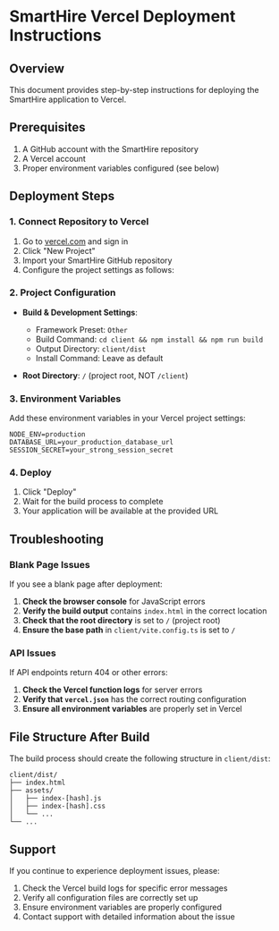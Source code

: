 # SmartHire Vercel Deployment Instructions

## Overview
This document provides step-by-step instructions for deploying the SmartHire application to Vercel.

## Prerequisites
1. A GitHub account with the SmartHire repository
2. A Vercel account
3. Proper environment variables configured (see below)

## Deployment Steps

### 1. Connect Repository to Vercel
1. Go to [vercel.com](https://vercel.com) and sign in
2. Click "New Project"
3. Import your SmartHire GitHub repository
4. Configure the project settings as follows:

### 2. Project Configuration
- **Build & Development Settings**:
  - Framework Preset: `Other`
  - Build Command: `cd client && npm install && npm run build`
  - Output Directory: `client/dist`
  - Install Command: Leave as default

- **Root Directory**: `/` (project root, NOT `/client`)

### 3. Environment Variables
Add these environment variables in your Vercel project settings:
```
NODE_ENV=production
DATABASE_URL=your_production_database_url
SESSION_SECRET=your_strong_session_secret
```

### 4. Deploy
1. Click "Deploy"
2. Wait for the build process to complete
3. Your application will be available at the provided URL

## Troubleshooting

### Blank Page Issues
If you see a blank page after deployment:

1. **Check the browser console** for JavaScript errors
2. **Verify the build output** contains `index.html` in the correct location
3. **Check that the root directory** is set to `/` (project root)
4. **Ensure the base path** in `client/vite.config.ts` is set to `/`

### API Issues
If API endpoints return 404 or other errors:

1. **Check the Vercel function logs** for server errors
2. **Verify that `vercel.json`** has the correct routing configuration
3. **Ensure all environment variables** are properly set in Vercel

## File Structure After Build
The build process should create the following structure in `client/dist`:
```
client/dist/
├── index.html
├── assets/
│   ├── index-[hash].js
│   ├── index-[hash].css
│   └── ...
└── ...
```

## Support
If you continue to experience deployment issues, please:
1. Check the Vercel build logs for specific error messages
2. Verify all configuration files are correctly set up
3. Ensure environment variables are properly configured
4. Contact support with detailed information about the issue